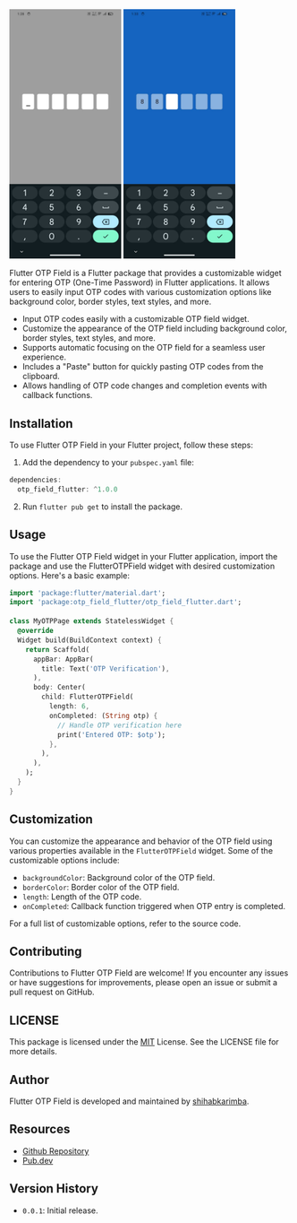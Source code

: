 <img src="Assets/Images/img1.jpg" alt="img1" width="200"/>
<img src="Assets/Images/img2.jpg" alt="img2" width="200"/>

Flutter OTP Field is a Flutter package that provides a customizable widget for entering OTP (One-Time Password) in Flutter applications. It allows users to easily input OTP codes with various customization options like background color, border styles, text styles, and more.

- Input OTP codes easily with a customizable OTP field widget.
- Customize the appearance of the OTP field including background color, border styles, text styles, and more.
- Supports automatic focusing on the OTP field for a seamless user experience.
- Includes a "Paste" button for quickly pasting OTP codes from the clipboard.
- Allows handling of OTP code changes and completion events with callback functions.

## Installation
To use Flutter OTP Field in your Flutter project, follow these steps:

1. Add the dependency to your `pubspec.yaml` file:

```dart
dependencies:
  otp_field_flutter: ^1.0.0
```
2. Run `flutter pub get` to install the package.

## Usage
To use the Flutter OTP Field widget in your Flutter application, import the package and use the FlutterOTPField widget with desired customization options. Here's a basic example:

```dart
import 'package:flutter/material.dart';
import 'package:otp_field_flutter/otp_field_flutter.dart';

class MyOTPPage extends StatelessWidget {
  @override
  Widget build(BuildContext context) {
    return Scaffold(
      appBar: AppBar(
        title: Text('OTP Verification'),
      ),
      body: Center(
        child: FlutterOTPField(
          length: 6,
          onCompleted: (String otp) {
            // Handle OTP verification here
            print('Entered OTP: $otp');
          },
        ),
      ),
    );
  }
}
```

## Customization

You can customize the appearance and behavior of the OTP field using various properties available in the `FlutterOTPField` widget. Some of the customizable options include:

- `backgroundColor`: Background color of the OTP field.
- `borderColor`: Border color of the OTP field.
- `length`: Length of the OTP code.
- `onCompleted`: Callback function triggered when OTP entry is completed.

For a full list of customizable options, refer to the source code.

## Contributing
Contributions to Flutter OTP Field are welcome! If you encounter any issues or have suggestions for improvements, please open an issue or submit a pull request on GitHub.

## LICENSE
This package is licensed under the [MIT](https://choosealicense.com/licenses/mit/) License. See the LICENSE file for more details.

## Author
Flutter OTP Field is developed and maintained by [shihabkarimba](https://github.com/shihabkarimba).

## Resources
- [Github Repository](https://github.com/shihabkarimba/otp_field_flutter)
- [Pub.dev](https://pub.dev/packages/otp_field_flutter)

## Version History
- `0.0.1`: Initial release.
